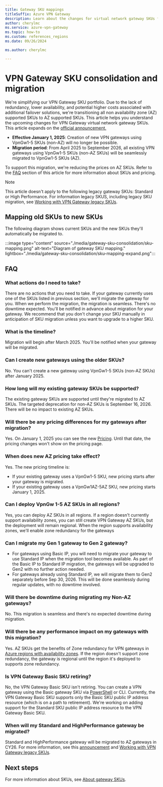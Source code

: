 ```yaml
---
title: Gateway SKU mappings
titleSuffix: Azure VPN Gateway
description: Learn about the changes for virtual network gateway SKUs for VPN Gateway.
author: cherylmc
ms.service: azure-vpn-gateway
ms.topic: how-to
ms.custom: references_regions
ms.date: 09/26/2024

ms.author: cherylmc

---
```

# VPN Gateway SKU consolidation and migration

We're simplifying our VPN Gateway SKU portfolio. Due to the lack of redundancy, lower availability, and potential higher costs associated with additional failover solutions, we're transitioning all non availability zone (AZ) supported SKUs to AZ supported SKUs. This article helps you understand the upcoming changes for VPN Gateway virtual network gateway SKUs. This article expands on the [official announcement.](https://azure.microsoft.com/updates/v2/vpngw1-5-non-az-skus-will-be-retired-on-30-september-2026)

* **Effective January 1, 2025**: Creation of new VPN gateways using VpnGw1-5 SKUs (non-AZ) will no longer be possible.
* **Migration period**: From April 2025 to September 2026, all existing VPN gateways using VpnGw1-5 SKUs (non-AZ SKUs) will be seamlessly migrated to VpnGw1-5 SKUs (AZ).

To support this migration, we're reducing the prices on AZ SKUs. Refer to the [FAQ](#faq) section of this article for more information about SKUs and pricing.

> [!NOTE]
> This article doesn't apply to the following legacy gateway SKUs: Standard or High Performance. For information legacy SKUS, including legacy SKU migration, see [Working with VPN Gateway legacy SKUs](vpn-gateway-about-skus-legacy.md).

## Mapping old SKUs to new SKUs

The following diagram shows current SKUs and the new SKUs they'll automatically be migrated to.

:::image type="content" source="./media/gateway-sku-consolidation/sku-mapping.png" alt-text="Diagram of gateway SKU mapping." lightbox="./media/gateway-sku-consolidation/sku-mapping-expand.png":::

## FAQ

### What actions do I need to take?

There are no actions that you need to take. If your gateway currently uses one of the SKUs listed in previous section, we'll migrate the gateway for you. When we perform the migration, the migration is seamless. There's no downtime expected. You'll be notified in advance about migration for your gateway. We recommend that you don't change your SKU manually in anticipation of SKU migration unless you want to upgrade to a higher SKU.

### What is the timeline?

Migration will begin after March 2025. You'll be notified when your gateway will be migrated.

### Can I create new gateways using the older SKUs?

No. You can't create a new gateway using VpnGw1-5 SKUs (non-AZ SKUs) after January 2025.

### How long will my existing gateway SKUs be supported?

The existing gateway SKUs are supported until they're migrated to AZ SKUs. The targeted deprecation for non-AZ SKUs is September 16, 2026. There will be no impact to existing AZ SKUs.

### Will there be any pricing differences for my gateways after migration?

Yes. On January 1, 2025 you can see the new [Pricing](https://azure.microsoft.com/pricing/details/vpn-gateway). Until that date, the pricing changes won't show on the pricing page.

### When does new AZ pricing take effect?

Yes. The new pricing timeline is:

* If your existing gateway uses a VpnGw1-5 SKU, new pricing starts after your gateway is migrated.
* If your existing gateway uses a VpnGw1AZ-5AZ SKU, new pricing starts January 1, 2025.

### Can I deploy VpnGw 1-5 AZ SKUs in all regions?

Yes, you can deploy AZ SKUs in all regions. If a region doesn't currently support availability zones, you can still create VPN Gateway AZ SKUs, but the deployment will remain regional. When the region supports availability zones, we'll enable zone redundancy for the gateways

### Can I migrate my Gen 1 gateway to Gen 2 gateway?

* For gateways using Basic IP, you will need to migrate your gateway to use Standard IP when the migration tool becomes available. As part of the Basic IP to Standard IP migration, the gateways will be upgraded to Gen2 with no further action needed. 
* For gateways already using Standard IP, we will migrate them to Gen2 separately before Sep 30, 2026. This will be done seamlessly during regular updates, with no downtime involved. 

### Will there be downtime during migrating my Non-AZ gateways?

No. This migration is seamless and there's no expected downtime during migration.

### Will there be any performance impact on my gateways with this migration?

Yes. AZ SKUs get the benefits of Zone redundancy for VPN gateways in [Azure regions with availability zones](../reliability/availability-zones-region-support.md). If the region doesn't support zone redundancy, the gateway is regional until the region it's deployed to supports zone redundancy.

### Is VPN Gateway Basic SKU retiring?

No, the VPN Gateway Basic SKU isn't retiring. You can create a VPN gateway using the Basic gateway SKU via [PowerShell](create-gateway-basic-sku-powershell.md) or CLI. Currently, the VPN Gateway Basic SKU supports only the Basic SKU public IP address resource (which is on a path to retirement). We're working on adding support for the Standard SKU public IP address resource to the VPN Gateway Basic SKU.

### When will my Standard and HighPerformance gateway be migrated?

Standard and HighPerformance gateway will be migrated to AZ gateways in CY26. For more information, see this [announcement](https://azure.microsoft.com/updates/standard-and-highperformance-vpn-gateway-skus-will-be-retired-on-30-september-2025/) and [Working with VPN Gateway legacy SKUs](vpn-gateway-about-skus-legacy.md).

## Next steps

For more information about SKUs, see [About gateway SKUs](about-gateway-skus.md).
